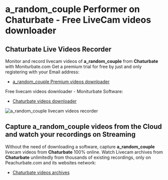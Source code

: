 # a_random_couple Performer on Chaturbate - Free LiveCam videos downloader

## Chaturbate Live Videos Recorder

Monitor and record livecam videos of **a_random_couple** from **Chaturbate** with Moniturbate.com
Get a premium trial for free by just and only registering with your Email address:
* [a_random_couple Premium videos downloader](https://moniturbate.com/request-demo-licence-key.html)

Free livecam videos downloader - Moniturbate Software:
* [Chaturbate videos downloader](https://moniturbate.com/moniturbate-download-software.html)

![a_random_couple livecam videos recorder](https://peachurnet.com/templates/moniturbate-software.png)


## Capture a_random_couple videos from the Cloud and watch your recordings on Streaming

Without the need of downloading a software, capture **a_random_couple** livecam videos from **Chaturbate** 100% online.
Watch Livecam archives from **Chaturbate** unlimitedly from thousands of existing recordings, only on Peachurbate.com and its websites network:
* [Chaturbate videos archives](https://peachurnet.com/)